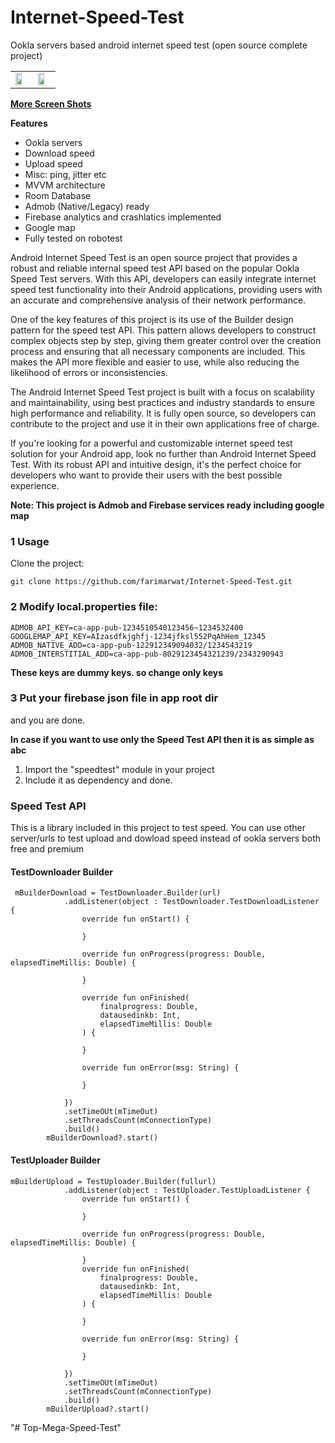 # Internet-Speed-Test
Ookla servers based android internet speed test (open source complete project)

|   |   |
| ------------ | ------------ |
| <img src="https://github.com/farimarwat/Internet-Speed-Test/blob/master/images/03.png" width="70%" height="70%"/>  |  <img src="https://github.com/farimarwat/Internet-Speed-Test/blob/master/images/04.png" width="70%" height="70%"/> |

**<a href="https://github.com/farimarwat/Internet-Speed-Test/tree/master/images" >More Screen Shots</a>**

**Features**
- Ookla servers
- Download speed
- Upload speed
- Misc: ping, jitter etc
- MVVM architecture
- Room Database
- Admob (Native/Legacy) ready
- Firebase analytics and crashlatics implemented
- Google map
- Fully tested on robotest

Android Internet Speed Test is an open source project that provides a robust and reliable internal speed test API based on the popular Ookla Speed Test servers. With this API, developers can easily integrate internet speed test functionality into their Android applications, providing users with an accurate and comprehensive analysis of their network performance.

One of the key features of this project is its use of the Builder design pattern for the speed test API. This pattern allows developers to construct complex objects step by step, giving them greater control over the creation process and ensuring that all necessary components are included. This makes the API more flexible and easier to use, while also reducing the likelihood of errors or inconsistencies.

The Android Internet Speed Test project is built with a focus on scalability and maintainability, using best practices and industry standards to ensure high performance and reliability. It is fully open source, so developers can contribute to the project and use it in their own applications free of charge.

If you're looking for a powerful and customizable internet speed test solution for your Android app, look no further than Android Internet Speed Test. With its robust API and intuitive design, it's the perfect choice for developers who want to provide their users with the best possible experience.


**Note: This project is Admob and Firebase services ready including google  map**
### 1 Usage
Clone the project:

`git clone https://github.com/farimarwat/Internet-Speed-Test.git`

### 2 Modify local.properties file:

    ADMOB_API_KEY=ca-app-pub-1234510540123456~1234532400
    GOOGLEMAP_API_KEY=AIzasdfkjghfj-1234jfksl552PqAhHem_12345
    ADMOB_NATIVE_ADD=ca-app-pub-122912349094032/1234543219
    ADMOB_INTERSTITIAL_ADD=ca-app-pub-8029123454321239/2343290943

**These keys are dummy keys. so change only keys**
### 3 Put your firebase json file in app root dir
and you are done.


**In case if you want to use only the Speed Test API then it is as simple as abc**
1. Import the "speedtest" module in your project
2. Include it as dependency and done.

### Speed Test API
This is a library included in this project to test speed. You can use other server/urls to test upload and dowload speed instead of ookla servers both free and premium


#### TestDownloader Builder


     mBuilderDownload = TestDownloader.Builder(url)
                .addListener(object : TestDownloader.TestDownloadListener {
                    override fun onStart() {
                       
                    }
    
                    override fun onProgress(progress: Double, elapsedTimeMillis: Double) {
                   
                    }
    
                    override fun onFinished(
                        finalprogress: Double,
                        datausedinkb: Int,
                        elapsedTimeMillis: Double
                    ) {
                       
                    }
    
                    override fun onError(msg: String) {
                       
                    }
    
                })
                .setTimeOUt(mTimeOut)
                .setThreadsCount(mConnectionType)
                .build()
            mBuilderDownload?.start()

#### TestUploader Builder

    mBuilderUpload = TestUploader.Builder(fullurl)
                .addListener(object : TestUploader.TestUploadListener {
                    override fun onStart() {
                      
                    }
    
                    override fun onProgress(progress: Double, elapsedTimeMillis: Double) {
                      
                    }
                    override fun onFinished(
                        finalprogress: Double,
                        datausedinkb: Int,
                        elapsedTimeMillis: Double
                    ) {
                        
                    }
    
                    override fun onError(msg: String) {
                      
                    }
    
                })
                .setTimeOUt(mTimeOut)
                .setThreadsCount(mConnectionType)
                .build()
            mBuilderUpload?.start()



"# Top-Mega-Speed-Test" 
